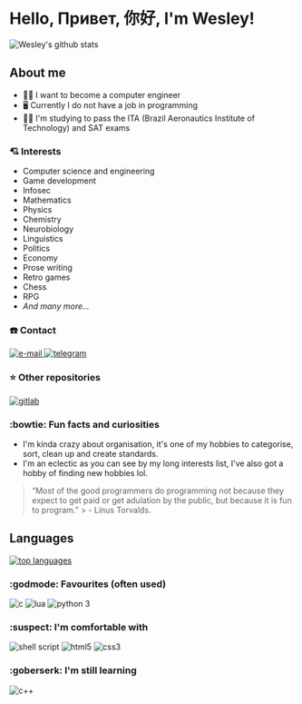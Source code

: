 # Hello, Привет, 你好, I'm Wesley!

![Wesley's github stats](https://github-readme-stats.vercel.app/api?username=wesleyjrz&show_icons=true&theme=github_dark)

## About me

- :man_technologist: I want to become a computer engineer
- :desktop_computer: Currently I do not have a job in programming
- :man_student: I'm studying to pass the ITA (Brazil Aeronautics Institute of Technology) and SAT exams

### :cupid: Interests

- Computer science and engineering
- Game development
- Infosec
- Mathematics
- Physics
- Chemistry
- Neurobiology
- Linguistics
- Politics
- Economy
- Prose writing
- Retro games
- Chess
- RPG
- *And many more...*

### :phone: Contact

<div>
  <a href="mailto:dev@wesleyjrz.com">
    <img alt="e-mail" src="https://img.shields.io/badge/-dev%40wesleyjrz.com-none?color=EA4335&logo=gmail&logoColor=white" />
  </a>
  <a href="https://t.me/wesleyjrz">
    <img alt="telegram" src="https://img.shields.io/badge/-%40wesleyjrz-none?color=26A5E4&logo=telegram&logoColor=white" />
  </a>
  <!--
  <a href="https://discord.com/users/860287315866812436">
    <img alt="discord" src="https://img.shields.io/badge/-nickname-none?color=5865F2&logo=discord&logoColor=white" />
  </a>
   -->
</div>

### :star: Other repositories

<div>
  <a href="https://gitlab.com/wesleyjrz">
    <img alt="gitlab" src="https://img.shields.io/badge/-GitLab-none?color=FC6D26&logo=gitlab&logoColor=white" />
  </a>
</div>

### :bowtie: Fun facts and curiosities

- I'm kinda crazy about organisation, it's one of my hobbies to categorise, sort, clean up and create standards.
- I'm an eclectic as you can see by my long interests list, I've also got a hobby of finding new hobbies lol.

> “Most of the good programmers do programming not because they expect to get
paid or get adulation by the public, but because it is fun to program.” > \-
Linus Torvalds.

## Languages

[![top languages](https://github-readme-stats.vercel.app/api/top-langs/?username=wesleyjrz&layout=compact&hide=makefile&langs_count=8&theme=github_dark)](https://github.com/anuraghazra/github-readme-stats)

### :godmode: Favourites (often used)

<div>
  <img alt="c" src="https://img.shields.io/badge/-C-none?style=flat&color=A8B9CC&logo=c&logoColor=black" />
  <img alt="lua" src="https://img.shields.io/badge/-Lua-none?style=flat&color=2C2D72&logo=lua&logoColor=white" />
  <img alt="python 3" src="https://img.shields.io/badge/-Python%203-none?style=flat&color=3776AB&logo=python&logoColor=white" />
</div>

### :suspect: I'm comfortable with

<div>
  <img alt="shell script" src="https://img.shields.io/badge/-Shell%20Script-none?style=flat&color=black&logo=gnu-bash&logoColor=white" />
  <img alt="html5" src="https://img.shields.io/badge/-HTML5-none?style=flat&color=E34F26&logo=html5&logoColor=white" />
  <img alt="css3" src="https://img.shields.io/badge/-CSS3-none?style=flat&color=1572B6&logo=css3&logoColor=white" />
</div>

### :goberserk: I'm still learning

<div>
  <img alt="c++" src="https://img.shields.io/badge/-C++-none?style=flat&color=00599C&logo=c%2B%2B&logoColor=white%22" />
</div>

<!-- LANGUAGES THAT I MIGHT LEARN/USE SOMEDAY -->
<!-- <img alt="julia" src="https://img.shields.io/badge/-Julia-none?style=flat&color=9558B2&logo=julia&logoColor=white" /> -->
<!-- <img alt="javascript" src="https://img.shields.io/badge/-JavaScript-none?style=flat&color=F7DF1E&logo=javascript&logoColor=black" /> -->
